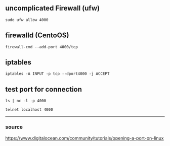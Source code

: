 ## uncomplicated Firewall (ufw)

`sudo ufw allow 4000`
## firewalld (CentoOS)

`firewall-cmd --add-port 4000/tcp`
## iptables

`iptables -A INPUT -p tcp --dport4000 -j ACCEPT`
## test port for connection

`ls | nc -l -p 4000`

`telnet localhost 4000`

----
### source
https://www.digitalocean.com/community/tutorials/opening-a-port-on-linux